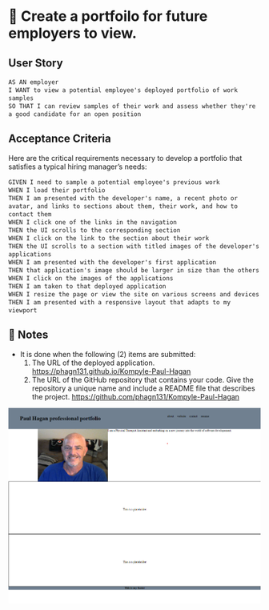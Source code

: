 # 📖 Create a portfoilo for future employers to view.


## User Story

```
AS AN employer
I WANT to view a potential employee's deployed portfolio of work samples
SO THAT I can review samples of their work and assess whether they're a good candidate for an open position
```


## Acceptance Criteria

Here are the critical requirements necessary to develop a portfolio that satisfies a typical hiring manager’s needs:

```
GIVEN I need to sample a potential employee's previous work
WHEN I load their portfolio
THEN I am presented with the developer's name, a recent photo or avatar, and links to sections about them, their work, and how to contact them
WHEN I click one of the links in the navigation
THEN the UI scrolls to the corresponding section
WHEN I click on the link to the section about their work
THEN the UI scrolls to a section with titled images of the developer's applications
WHEN I am presented with the developer's first application
THEN that application's image should be larger in size than the others
WHEN I click on the images of the applications
THEN I am taken to that deployed application
WHEN I resize the page or view the site on various screens and devices
THEN I am presented with a responsive layout that adapts to my viewport
```

## 📝 Notes

- It is done when the following (2) items are submitted:
  1.  The URL of the deployed application. 
      https://phagn131.github.io/Kompyle-Paul-Hagan
  2.  The URL of the GitHub repository that contains your code. Give the repository a unique name and include a README file that describes the project.
      https://github.com/phagn131/Kompyle-Paul-Hagan


![Paul Hagan portfolio webpage.](/assets/images/sceenshot-website.png)
